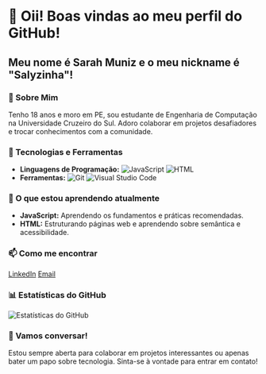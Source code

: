 # 👋 Oii! Boas vindas ao meu perfil do GitHub!

## Meu nome é Sarah Muniz e o meu nickname é "Salyzinha"!

### 🌟 Sobre Mim
Tenho 18 anos e moro em PE, sou estudante de Engenharia de Computação na Universidade Cruzeiro do Sul. Adoro colaborar em projetos desafiadores e trocar conhecimentos com a comunidade.

### 🚀 Tecnologias e Ferramentas
- **Linguagens de Programação:**
  ![JavaScript](https://img.shields.io/badge/JavaScript-F7DF1E?style=for-the-badge&logo=javascript&logoColor=black)
  ![HTML](https://img.shields.io/badge/HTML-E34F26?style=for-the-badge&logo=html5&logoColor=white)
- **Ferramentas:**
  ![Git](https://img.shields.io/badge/git-F05032?style=for-the-badge&logo=git&logoColor=white)
  ![Visual Studio Code](https://img.shields.io/badge/Visual_Studio_Code-0078d7?style=for-the-badge&logo=visual%20studio%20code&logoColor=white)

### 🌱 O que estou aprendendo atualmente
- **JavaScript:** Aprendendo os fundamentos e práticas recomendadas.
- **HTML:** Estruturando páginas web e aprendendo sobre semântica e acessibilidade.

### 📫 Como me encontrar
[LinkedIn](www.linkedin.com/in/sarah-layane-muniz)
[Email](mailto:sarah.layane2006@gmail.com)

### 📊 Estatísticas do GitHub
![Estatísticas do GitHub](https://github-readme-stats.vercel.app/api?username=Salyzinha&show_icons=true&theme=radical)

### 💬 Vamos conversar!
Estou sempre aberta para colaborar em projetos interessantes ou apenas bater um papo sobre tecnologia. Sinta-se à vontade para entrar em contato!

